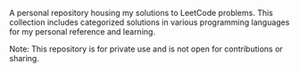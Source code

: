 A personal repository housing my solutions to LeetCode problems. This collection includes categorized solutions in various programming languages for my personal reference and learning.

Note: This repository is for private use and is not open for contributions or sharing.

